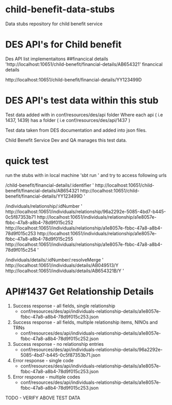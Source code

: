 # child-benefit-data-stubs

Data stubs repository for child benefit service


# DES API's for Child benefit
 
Des API list implementaitons
##financical details
'http://localhost:10651/child-benefit/financial-details/AB654321'
 financical details 


http://localhost:10651/child-benefit/financial-details/YY123499D

# DES API's test data within this stub

Test data added with in conf/resources/des/api folder
Where each api ( i.e 1437, 1439) has a folder ( i.e conf/resources/des/api/1437 )

Test data taken from DES documentation and added into json files.

Child Benefit Service Dev and QA manages this test data.


# quick test 
run the stubs with in local machine
'sbt run '
and try to access following urls

/child-benefit/financial-details/:identifier
'
http://localhost:10651/child-benefit/financial-details/AB654321
http://localhost:10651/child-benefit/financial-details/YY123499D
'

/individuals/relationship/:idNumber
'
http://localhost:10651/individuals/relationship/96a2292e-5085-4bd7-b445-0c5f87353b71
http://localhost:10651/individuals/relationship/a1e8057e-fbbc-47a8-a8b4-78d9f015c252
http://localhost:10651/individuals/relationship/a1e8057e-fbbc-47a8-a8b4-78d9f015c253
http://localhost:10651/individuals/relationship/a1e8057e-fbbc-47a8-a8b4-78d9f015c255
http://localhost:10651/individuals/relationship/a1e8057e-fbbc-47a8-a8b4-78d9f015c254
'

/individuals/details/:idNumber/:resolveMerge
'
http://localhost:10651/individuals/details/AB049513/Y
http://localhost:10651/individuals/details/AB654321B/Y
'


# API#1437 Get Relationship Details
1. Success response - all fields, single relationship
   - conf/resources/des/api/individuals-relationship-details/a1e8057e-fbbc-47a8-a8b4-78d9f015c253.json
2. Success response - all fields, multiple relationship items, NINOs and TRNs
   - conf/resources/des/api/individuals-relationship-details/a1e8057e-fbbc-47a8-a8b4-78d9f015c252.json
3. Success response - no relationship entries
   - conf/resources/des/api/individuals-relationship-details/96a2292e-5085-4bd7-b445-0c5f87353b71.json
4. Error response - single code
   - conf/resources/des/api/individuals-relationship-details/a1e8057e-fbbc-47a8-a8b4-78d9f015c253.json
5. Error response - multiple codes
   - conf/resources/des/api/individuals-relationship-details/a1e8057e-fbbc-47a8-a8b4-78d9f015c253.json


  TODO - VERIFY ABOVE TEST DATA
